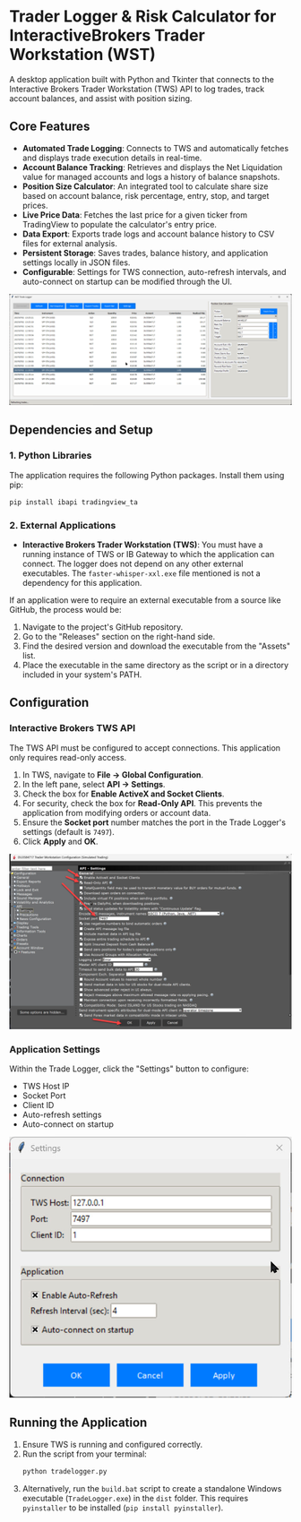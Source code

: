 # Trader Logger & Risk Calculator for InteractiveBrokers Trader Workstation (WST)

A desktop application built with Python and Tkinter that connects to the Interactive Brokers Trader Workstation (TWS) API to log trades, track account balances, and assist with position sizing.

## Core Features

-   **Automated Trade Logging**: Connects to TWS and automatically fetches and displays trade execution details in real-time.
-   **Account Balance Tracking**: Retrieves and displays the Net Liquidation value for managed accounts and logs a history of balance snapshots.
-   **Position Size Calculator**: An integrated tool to calculate share size based on account balance, risk percentage, entry, stop, and target prices.
-   **Live Price Data**: Fetches the last price for a given ticker from TradingView to populate the calculator's entry price.
-   **Data Export**: Exports trade logs and account balance history to CSV files for external analysis.
-   **Persistent Storage**: Saves trades, balance history, and application settings locally in JSON files.
-   **Configurable**: Settings for TWS connection, auto-refresh intervals, and auto-connect on startup can be modified through the UI.

![Screenshot](./TL.jpg)

## Dependencies and Setup

### 1. Python Libraries

The application requires the following Python packages. Install them using pip:

```bash
pip install ibapi tradingview_ta
```

### 2. External Applications

-   **Interactive Brokers Trader Workstation (TWS)**: You must have a running instance of TWS or IB Gateway to which the application can connect. The logger does not depend on any other external executables. The `faster-whisper-xxl.exe` file mentioned is not a dependency for this application.

If an application were to require an external executable from a source like GitHub, the process would be:
1.  Navigate to the project's GitHub repository.
2.  Go to the "Releases" section on the right-hand side.
3.  Find the desired version and download the executable from the "Assets" list.
4.  Place the executable in the same directory as the script or in a directory included in your system's PATH.

## Configuration

### Interactive Brokers TWS API

The TWS API must be configured to accept connections. This application only requires read-only access.

1.  In TWS, navigate to **File -> Global Configuration**.
2.  In the left pane, select **API -> Settings**.
3.  Check the box for **Enable ActiveX and Socket Clients**.
4.  For security, check the box for **Read-Only API**. This prevents the application from modifying orders or account data.
5.  Ensure the **Socket port** number matches the port in the Trade Logger's settings (default is `7497`).
6.  Click **Apply** and **OK**.

![Screenshot](./IBTWS.jpg)

### Application Settings

Within the Trade Logger, click the "Settings" button to configure:
-   TWS Host IP
-   Socket Port
-   Client ID
-   Auto-refresh settings
-   Auto-connect on startup

![Screenshot](./SETTINGS.jpg)

## Running the Application

1.  Ensure TWS is running and configured correctly.
2.  Run the script from your terminal:
    ```bash
    python tradelogger.py
    ```
3.  Alternatively, run the `build.bat` script to create a standalone Windows executable (`TradeLogger.exe`) in the `dist` folder. This requires `pyinstaller` to be installed (`pip install pyinstaller`).

